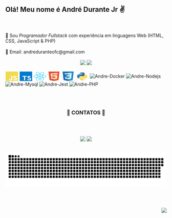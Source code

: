 ## Olá! Meu nome é André Durante Jr ✌️
<div align="left">
   <br>
   <br>
   🔎  Sou <i>Programador Fullstack </i> com experiência em linguagens Web (HTML, CSS, JavaScript & PHP)
   <br>
   <br>
   📩 Email: andreduranteofc@gmail.com
   <br>
   <br>
</div>

<div align="center">
  <img height="180em" src="https://github-readme-stats-sigma-five.vercel.app/api?username=andredurantejr&show_icons=true&theme=dark&include_all_commits=true&count_private=true"/>
  <img height="180em" src="https://github-readme-stats-sigma-five.vercel.app/api/top-langs/?username=andredurantejr&layout=compact&langs_count=7&theme=dark"/>
</div>
<div style="display: inline_block"><br>
  <img align="center" alt="Andre-Js" height="30" width="40" src="https://raw.githubusercontent.com/devicons/devicon/master/icons/javascript/javascript-plain.svg">
  <img align="center" alt="Andre-Ts" height="30" width="40" src="https://raw.githubusercontent.com/devicons/devicon/master/icons/typescript/typescript-plain.svg">
  <img align="center" alt="Andre-React" height="30" width="40" src="https://raw.githubusercontent.com/devicons/devicon/master/icons/react/react-original.svg">
  <img align="center" alt="Andre-HTML" height="30" width="40" src="https://raw.githubusercontent.com/devicons/devicon/master/icons/html5/html5-original.svg">
  <img align="center" alt="Andre-CSS" height="30" width="40" src="https://raw.githubusercontent.com/devicons/devicon/master/icons/css3/css3-original.svg">
  <img align="center" alt="Andre-Python" height="30" width="40" src="https://raw.githubusercontent.com/devicons/devicon/master/icons/python/python-original.svg">
  <img align="center" alt="Andre-Docker" height="30" width="40" src="https://cdn.jsdelivr.net/gh/devicons/devicon/icons/docker/docker-original.svg" />
  <img align="center" alt="Andre-Nodejs" height="30" width="40" src="https://cdn.jsdelivr.net/gh/devicons/devicon/icons/nodejs/nodejs-original.svg" />
  <img align="center" alt="Andre-Mysql" height="30" width="40" src="https://cdn.jsdelivr.net/gh/devicons/devicon/icons/mysql/mysql-original.svg" />
  <img align="center" alt="Andre-Jest" height="30" width="40" src="https://cdn.jsdelivr.net/gh/devicons/devicon/icons/jest/jest-plain.svg" />
  <img align="center" alt="Andre-PHP" height="30" width="40" src="https://cdn.jsdelivr.net/gh/devicons/devicon/icons/php/php-plain.svg" />
</div>
  
 
<div align="center">

##

<br>
   <h3>🤝 CONTATOS 🤝</h3> 
 <br>
 <br>
  
  <a href="https://www.linkedin.com/in/andredurante" target="_blank"><img src="https://img.shields.io/badge/-LinkedIn-%230077B5?style=for-the-badge&logo=linkedin&logoColor=white" target="_blank"></a> 
  <a href="https://instagram.com/andredurante" target="_blank"><img src="https://img.shields.io/badge/-Instagram-%23E4405F?style=for-the-badge&logo=instagram&logoColor=white" target="_blank"></a> 

 ##
</div>

<div>
  
  ![Snake animation](https://github.com/Andredurantejr/AndreDuranteJr/blob/main/github-contribution-grid-snake.svg)
 
</div>

<div align="right">
 <br>
 <br>
   
   ![](https://komarev.com/ghpvc/?username=andredurantejr)
   
</div>
